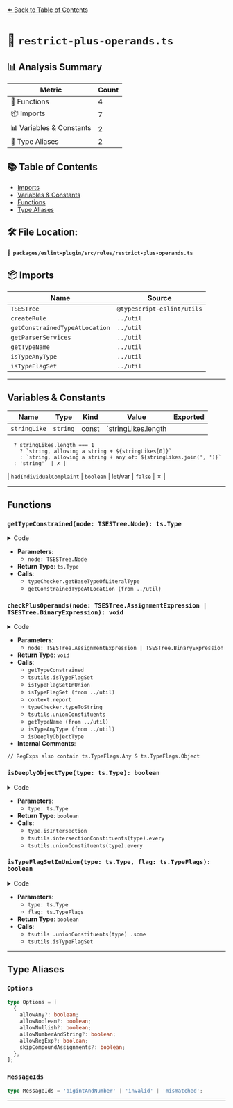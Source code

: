 [⬅️ Back to Table of Contents](../../../../index.md)

# 📄 `restrict-plus-operands.ts`

## 📊 Analysis Summary

| Metric | Count |
|--------|-------|
| 🔧 Functions | 4 |
| 📦 Imports | 7 |
| 📊 Variables & Constants | 2 |
| 📑 Type Aliases | 2 |

## 📚 Table of Contents

- [Imports](#imports)
- [Variables & Constants](#variables-constants)
- [Functions](#functions)
- [Type Aliases](#type-aliases)

## 🛠️ File Location:
📂 **`packages/eslint-plugin/src/rules/restrict-plus-operands.ts`**

## 📦 Imports

| Name | Source |
|------|--------|
| `TSESTree` | `@typescript-eslint/utils` |
| `createRule` | `../util` |
| `getConstrainedTypeAtLocation` | `../util` |
| `getParserServices` | `../util` |
| `getTypeName` | `../util` |
| `isTypeAnyType` | `../util` |
| `isTypeFlagSet` | `../util` |


---

## Variables & Constants

| Name | Type | Kind | Value | Exported |
|------|------|------|-------|----------|
| `stringLike` | `string` | const | `stringLikes.length
      ? stringLikes.length === 1
        ? `string, allowing a string + ${stringLikes[0]}`
        : `string, allowing a string + any of: ${stringLikes.join(', ')}`
      : 'string'` | ✗ |
| `hadIndividualComplaint` | `boolean` | let/var | `false` | ✗ |


---

## Functions

### `getTypeConstrained(node: TSESTree.Node): ts.Type`

<details><summary>Code</summary>

```ts
function getTypeConstrained(node: TSESTree.Node): ts.Type {
      return typeChecker.getBaseTypeOfLiteralType(
        getConstrainedTypeAtLocation(services, node),
      );
    }
```
</details>

- **Parameters**:
  - `node: TSESTree.Node`
- **Return Type**: `ts.Type`
- **Calls**:
  - `typeChecker.getBaseTypeOfLiteralType`
  - `getConstrainedTypeAtLocation (from ../util)`
### `checkPlusOperands(node: TSESTree.AssignmentExpression | TSESTree.BinaryExpression): void`

<details><summary>Code</summary>

```ts
function checkPlusOperands(
      node: TSESTree.AssignmentExpression | TSESTree.BinaryExpression,
    ): void {
      const leftType = getTypeConstrained(node.left);
      const rightType = getTypeConstrained(node.right);

      if (
        leftType === rightType &&
        tsutils.isTypeFlagSet(
          leftType,
          ts.TypeFlags.BigIntLike |
            ts.TypeFlags.NumberLike |
            ts.TypeFlags.StringLike,
        )
      ) {
        return;
      }

      let hadIndividualComplaint = false;

      for (const [baseNode, baseType, otherType] of [
        [node.left, leftType, rightType],
        [node.right, rightType, leftType],
      ] as const) {
        if (
          isTypeFlagSetInUnion(
            baseType,
            ts.TypeFlags.ESSymbolLike |
              ts.TypeFlags.Never |
              ts.TypeFlags.Unknown,
          ) ||
          (!allowAny && isTypeFlagSetInUnion(baseType, ts.TypeFlags.Any)) ||
          (!allowBoolean &&
            isTypeFlagSetInUnion(baseType, ts.TypeFlags.BooleanLike)) ||
          (!allowNullish &&
            isTypeFlagSet(baseType, ts.TypeFlags.Null | ts.TypeFlags.Undefined))
        ) {
          context.report({
            node: baseNode,
            messageId: 'invalid',
            data: {
              type: typeChecker.typeToString(baseType),
              stringLike,
            },
          });
          hadIndividualComplaint = true;
          continue;
        }

        // RegExps also contain ts.TypeFlags.Any & ts.TypeFlags.Object
        for (const subBaseType of tsutils.unionConstituents(baseType)) {
          const typeName = getTypeName(typeChecker, subBaseType);
          if (
            typeName === 'RegExp'
              ? !allowRegExp ||
                tsutils.isTypeFlagSet(otherType, ts.TypeFlags.NumberLike)
              : (!allowAny && isTypeAnyType(subBaseType)) ||
                isDeeplyObjectType(subBaseType)
          ) {
            context.report({
              node: baseNode,
              messageId: 'invalid',
              data: {
                type: typeChecker.typeToString(subBaseType),
                stringLike,
              },
            });
            hadIndividualComplaint = true;
            continue;
          }
        }
      }

      if (hadIndividualComplaint) {
        return;
      }

      for (const [baseType, otherType] of [
        [leftType, rightType],
        [rightType, leftType],
      ] as const) {
        if (
          !allowNumberAndString &&
          isTypeFlagSetInUnion(baseType, ts.TypeFlags.StringLike) &&
          isTypeFlagSetInUnion(
            otherType,
            ts.TypeFlags.NumberLike | ts.TypeFlags.BigIntLike,
          )
        ) {
          return context.report({
            node,
            messageId: 'mismatched',
            data: {
              left: typeChecker.typeToString(leftType),
              right: typeChecker.typeToString(rightType),
              stringLike,
            },
          });
        }

        if (
          isTypeFlagSetInUnion(baseType, ts.TypeFlags.NumberLike) &&
          isTypeFlagSetInUnion(otherType, ts.TypeFlags.BigIntLike)
        ) {
          return context.report({
            node,
            messageId: 'bigintAndNumber',
            data: {
              left: typeChecker.typeToString(leftType),
              right: typeChecker.typeToString(rightType),
            },
          });
        }
      }
    }
```
</details>

- **Parameters**:
  - `node: TSESTree.AssignmentExpression | TSESTree.BinaryExpression`
- **Return Type**: `void`
- **Calls**:
  - `getTypeConstrained`
  - `tsutils.isTypeFlagSet`
  - `isTypeFlagSetInUnion`
  - `isTypeFlagSet (from ../util)`
  - `context.report`
  - `typeChecker.typeToString`
  - `tsutils.unionConstituents`
  - `getTypeName (from ../util)`
  - `isTypeAnyType (from ../util)`
  - `isDeeplyObjectType`
- **Internal Comments**:
```
// RegExps also contain ts.TypeFlags.Any & ts.TypeFlags.Object
```

### `isDeeplyObjectType(type: ts.Type): boolean`

<details><summary>Code</summary>

```ts
function isDeeplyObjectType(type: ts.Type): boolean {
  return type.isIntersection()
    ? tsutils.intersectionConstituents(type).every(tsutils.isObjectType)
    : tsutils.unionConstituents(type).every(tsutils.isObjectType);
}
```
</details>

- **Parameters**:
  - `type: ts.Type`
- **Return Type**: `boolean`
- **Calls**:
  - `type.isIntersection`
  - `tsutils.intersectionConstituents(type).every`
  - `tsutils.unionConstituents(type).every`
### `isTypeFlagSetInUnion(type: ts.Type, flag: ts.TypeFlags): boolean`

<details><summary>Code</summary>

```ts
function isTypeFlagSetInUnion(type: ts.Type, flag: ts.TypeFlags): boolean {
  return tsutils
    .unionConstituents(type)
    .some(subType => tsutils.isTypeFlagSet(subType, flag));
}
```
</details>

- **Parameters**:
  - `type: ts.Type`
  - `flag: ts.TypeFlags`
- **Return Type**: `boolean`
- **Calls**:
  - `tsutils
    .unionConstituents(type)
    .some`
  - `tsutils.isTypeFlagSet`

---

## Type Aliases

### `Options`

```ts
type Options = [
  {
    allowAny?: boolean;
    allowBoolean?: boolean;
    allowNullish?: boolean;
    allowNumberAndString?: boolean;
    allowRegExp?: boolean;
    skipCompoundAssignments?: boolean;
  },
];
```

### `MessageIds`

```ts
type MessageIds = 'bigintAndNumber' | 'invalid' | 'mismatched';
```


---